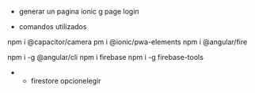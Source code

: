 - generar un pagina
  ionic g page login

- comandos utilizados

npm i @capacitor/camera
pm i @ionic/pwa-elements
npm i @angular/fire

npm i -g @angular/cli
npm i firebase
npm i -g firebase-tools

- - firestore opcionelegir
